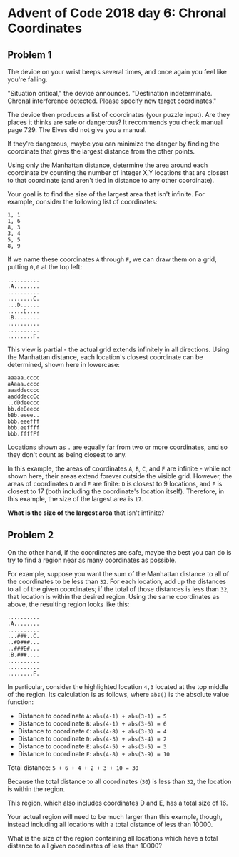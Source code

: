 # Advent of Code 2018 day 6: Chronal Coordinates

## Problem 1

The device on your wrist beeps several times, and once again you feel like you're falling.

"Situation critical," the device announces. "Destination indeterminate. Chronal
interference detected. Please specify new target coordinates."

The device then produces a list of coordinates (your puzzle input). Are they places
it thinks are safe or dangerous? It recommends you check manual page 729. The Elves
did not give you a manual.

If they're dangerous, maybe you can minimize the danger by finding the coordinate
that gives the largest distance from the other points.

Using only the Manhattan distance, determine the area around each coordinate by counting
the number of integer X,Y locations that are closest to that coordinate (and aren't
tied in distance to any other coordinate).

Your goal is to find the size of the largest area that isn't infinite. For example,
consider the following list of coordinates:

```
1, 1
1, 6
8, 3
3, 4
5, 5
8, 9
```

If we name these coordinates `A` through `F`, we can draw them on a grid, putting `0,0`
at the top left:

```
..........
.A........
..........
........C.
...D......
.....E....
.B........
..........
..........
........F.
```

This view is partial - the actual grid extends infinitely in all directions. Using
the Manhattan distance, each location's closest coordinate can be determined, shown
here in lowercase:

```
aaaaa.cccc
aAaaa.cccc
aaaddecccc
aadddeccCc
..dDdeeccc
bb.deEeecc
bBb.eeee..
bbb.eeefff
bbb.eeffff
bbb.ffffFf
```

Locations shown as `.` are equally far from two or more coordinates, and so they
don't count as being closest to any.

In this example, the areas of coordinates `A`, `B`, `C`, and `F` are infinite - while
not shown here, their areas extend forever outside the visible grid. However, the
areas of coordinates `D` and `E` are finite: `D` is closest to 9 locations, and `E`
is closest to 17 (both including the coordinate's location itself). Therefore, in
this example, the size of the largest area is `17`.

**What is the size of the largest area** that isn't infinite?

## Problem 2

On the other hand, if the coordinates are safe, maybe the best you can do is try
to find a region near as many coordinates as possible.

For example, suppose you want the sum of the Manhattan distance to all of the
coordinates to be less than `32`. For each location, add up the distances to all
of the given coordinates; if the total of those distances is less than `32`, that
location is within the desired region. Using the same coordinates as above, the
resulting region looks like this:

```
..........
.A........
..........
...###..C.
..#D###...
..###E#...
.B.###....
..........
..........
........F.
```

In particular, consider the highlighted location `4,3` located at the top middle
of the region. Its calculation is as follows, where `abs()` is the absolute value
function:

- Distance to coordinate `A`: `abs(4-1) + abs(3-1) = 5`
- Distance to coordinate `B`: `abs(4-1) + abs(3-6) = 6`
- Distance to coordinate `C`: `abs(4-8) + abs(3-3) = 4`
- Distance to coordinate `D`: `abs(4-3) + abs(3-4) = 2`
- Distance to coordinate `E`: `abs(4-5) + abs(3-5) = 3`
- Distance to coordinate `F`: `abs(4-8) + abs(3-9) = 10`

Total distance: `5 + 6 + 4 + 2 + 3 + 10 = 30`

Because the total distance to all coordinates (`30`) is less than `32`, the location is within the region.

This region, which also includes coordinates D and E, has a total size of 16.

Your actual region will need to be much larger than this example, though, instead including all locations with a total distance of less than 10000.

What is the size of the region containing all locations which have a total distance to all given coordinates of less than 10000?
